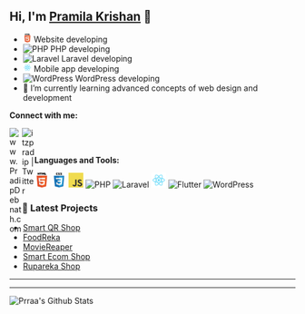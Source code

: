 ## Hi, I'm [Pramila Krishan][website] 👋

- <img alt="HTML5" width="15px" src="https://raw.githubusercontent.com/github/explore/80688e429a7d4ef2fca1e82350fe8e3517d3494d/topics/html/html.png" /> Website developing
- <img alt="PHP" width="15px" src="https://img.icons8.com/officel/30/000000/php-logo.png" /> PHP developing
- <img alt="Laravel" width="15px" src="https://img.icons8.com/fluent/48/000000/laravel.png" /> Laravel developing
- <img alt="React" width="15pxx" src="https://raw.githubusercontent.com/github/explore/80688e429a7d4ef2fca1e82350fe8e3517d3494d/topics/react/react.png" /> Mobile app developing
- <img alt="WordPress" width="15px" src="https://img.icons8.com/color/26/000000/wordpress.png" /> WordPress developing
- 🌱 I’m currently learning advanced concepts of web design and development

**Connect with me:**

[<img align="left" alt="www.PradipDebnath.com" width="22px" src="https://img.icons8.com/ultraviolet/22/000000/domain.png" />][website]
[<img align="left" alt="itzpradip | Twitter" width="22px" src="https://img.icons8.com/fluent/22/000000/twitter.png" />][twitter]

<br />
<br />

**Languages and Tools:**

<code><img alt="HTML5" width="26px" src="https://raw.githubusercontent.com/github/explore/80688e429a7d4ef2fca1e82350fe8e3517d3494d/topics/html/html.png" /></code>
<code><img alt="CSS3" width="26px" src="https://raw.githubusercontent.com/github/explore/80688e429a7d4ef2fca1e82350fe8e3517d3494d/topics/css/css.png" /></code>
<code><img alt="JavaScript" width="26px" src="https://raw.githubusercontent.com/github/explore/80688e429a7d4ef2fca1e82350fe8e3517d3494d/topics/javascript/javascript.png" /></code>
<img alt="PHP" width="26px" src="https://img.icons8.com/officel/30/000000/php-logo.png" />
<img alt="Laravel" width="26px" src="https://img.icons8.com/fluent/48/000000/laravel.png" />
<img alt="React" width="26px" src="https://raw.githubusercontent.com/github/explore/80688e429a7d4ef2fca1e82350fe8e3517d3494d/topics/react/react.png" />
<img alt="Flutter" width="26px" src="https://img.icons8.com/color/26/000000/flutter.png" />
<img alt="WordPress" width="26px" src="https://img.icons8.com/color/26/000000/wordpress.png" />
<br />
### 📕 Latest Projects
<!-- BLOG-POST-LIST:START -->
- [Smart QR Shop](https://https://smartqr.shop/)
- [FoodReka](https://https://foodreka.com/)
- [MovieReaper](https://MovieReaper.com/)
- [Smart Ecom Shop](https://smartecom.shop/)
- [Rupareka Shop](https://rshop.lk/)
<!-- BLOG-POST-LIST:END -->

---
<!-- BLOG-POST-LIST:START -->

<!-- BLOG-POST-LIST:END -->

---

<img align="left" alt="Prraa's Github Stats" src="https://github-readme-stats.vercel.app/api?username=pramilakm&show_icons=true&hide_border=true" />

[website]: https://pramila.rupareka.com
[twitter]: https://twitter.com/pramilakm
